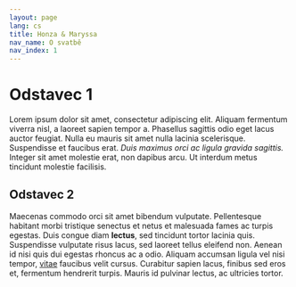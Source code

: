 ```yaml
---
layout: page
lang: cs
title: Honza & Maryssa
nav_name: O svatbě
nav_index: 1
---
```

# Odstavec 1
Lorem ipsum dolor sit amet, consectetur adipiscing elit. Aliquam fermentum viverra nisl, a laoreet sapien tempor a. Phasellus sagittis odio eget lacus auctor feugiat. Nulla eu mauris sit amet nulla lacinia scelerisque. Suspendisse et faucibus erat. _Duis maximus orci ac ligula gravida sagittis._ Integer sit amet molestie erat, non dapibus arcu. Ut interdum metus tincidunt molestie facilisis.

## Odstavec 2
Maecenas commodo orci sit amet bibendum vulputate. Pellentesque habitant morbi tristique senectus et netus et malesuada fames ac turpis egestas. Duis congue diam **lectus**, sed tincidunt tortor lacinia quis. Suspendisse vulputate risus lacus, sed laoreet tellus eleifend non. Aenean id nisi quis dui egestas rhoncus ac a odio. Aliquam accumsan ligula vel nisi tempor, [vitae](link) faucibus velit cursus. Curabitur sapien lacus, finibus sed eros et, fermentum hendrerit turpis. Mauris id pulvinar lectus, ac ultricies tortor.
